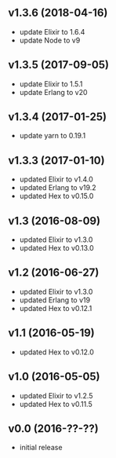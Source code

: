 ## v1.3.6 (2018-04-16)
- update Elixir to 1.6.4
- update Node to v9

## v1.3.5 (2017-09-05)
- update Elixir to 1.5.1
- update Erlang to v20

## v1.3.4 (2017-01-25)
- update yarn to 0.19.1

## v1.3.3 (2017-01-10)

- updated Elixir to v1.4.0
- updated Erlang to v19.2
- updated Hex to v0.15.0

## v1.3 (2016-08-09)

- updated Elixir to v1.3.0
- updated Hex to v0.13.0

## v1.2 (2016-06-27)

- updated Elixir to v1.3.0
- updated Erlang to v19
- updated Hex to v0.12.1

## v1.1 (2016-05-19)

- updated Hex to v0.12.0

## v1.0 (2016-05-05)

- updated Elixir to v1.2.5
- updated Hex to v0.11.5

## v0.0 (2016-??-??)

- initial release
